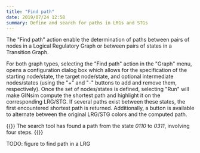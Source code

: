 ```yaml
---
title: "Find path"
date: 2019/07/24 12:58
summary: Define and search for paths in LRGs and STGs
---
```


The "Find path" action enable the determination of paths between pairs of nodes in a Logical Regulatory Graph or between pairs of states in a Transition Graph.

For both graph types, selecting the "Find path" action in the "Graph" menu, opens a configuration dialog box which allows for the specification of the starting node/state, the target node/state, and optional intermediate nodes/states (using the "+" and "-" buttons to add and remove them, respectively).
Once the set of nodes/states is defined, selecting "Run" will make GINsim compute the shortest path and highlight it on the corresponding LRG/STG.
If several paths exist between these states, the first encountered shortest path is returned.
Additionally, a button is available to alternate between the original LRG/STG colors and the computed path.

{{<fig src="find_path.png" title="Search for a path in the state transition graph">}}
The search tool has found a path from the state <em>0110</em> to <em>0311</em>, involving four steps.
{{</fig>}}

TODO: figure to find path in a LRG

